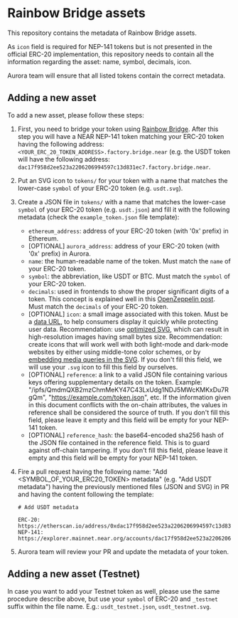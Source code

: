 # Rainbow Bridge assets

This repository contains the metadata of Rainbow Bridge assets.

As `icon` field is required for NEP-141 tokens but is not presented in the official ERC-20 implementation,
this repository needs to contain all the information regarding the asset: name, symbol, decimals, icon.

Aurora team will ensure that all listed tokens contain the correct metadata.

## Adding a new asset
To add a new asset, please follow these steps:

1. First, you need to bridge your token using [Rainbow Bridge](https://ethereum.bridgetonear.org/). After this step you
   will have a NEAR NEP-141 token matching your ERC-20 token having the following address:
   `<YOUR_ERC_20_TOKEN_ADDRESS>.factory.bridge.near` (e.g. the USDT token will have the following address:
   `dac17f958d2ee523a2206206994597c13d831ec7.factory.bridge.near`.
2. Put an SVG icon to `tokens/` for your token with a name that matches the lower-case `symbol` of your ERC-20 token (e.g.
   `usdt.svg`).
3. Create a JSON file in `tokens/` with a name that matches the lower-case `symbol` of your ERC-20 token (e.g. `usdt.json`) and fill
   it with the following metadata (check the `example_token.json` file template):
   * `ethereum_address`: address of your ERC-20 token (with '0x' prefix) in Ethereum.
   * [OPTIONAL] `aurora_address`: address of your ERC-20 token (with '0x' prefix) in Aurora.
   * `name`: the human-readable name of the token. Must match the `name` of your ERC-20 token.
   * `symbol`: the abbreviation, like USDT or BTC. Must match the `symbol` of your ERC-20 token.
   * `decimals`: used in frontends to show the proper significant digits of a token. This concept is explained well in this [OpenZeppelin post](https://docs.openzeppelin.com/contracts/3.x/erc20#a-note-on-decimals).  Must match the `decimals` of your ERC-20 token.
   * [OPTIONAL] `icon`: a small image associated with this token. Must be a [data URL](https://developer.mozilla.org/en-US/docs/Web/HTTP/Basics_of_HTTP/Data_URIs), to help consumers display it quickly while protecting user data. Recommendation: use [optimized SVG](https://codepen.io/tigt/post/optimizing-svgs-in-data-uris), which can result in high-resolution images having small bytes size. Recommendation: create icons that will work well with both light-mode and dark-mode websites by either using middle-tone color schemes, or by [embedding media queries in the SVG](https://timkadlec.com/2013/04/media-queries-within-svg/). If you don't fill this field, we will use your `.svg` icon to fill this field by ourselves.
   * [OPTIONAL] `reference`: a link to a valid JSON file containing various keys offering supplementary details on the token. Example: "/ipfs/QmdmQXB2mzChmMeKY47C43LxUdg1NDJ5MWcKMKxDu7RgQm", "https://example.com/token.json", etc. If the information given in this document conflicts with the on-chain attributes, the values in reference shall be considered the source of truth. If you don't fill this field, please leave it empty and this field will be empty for your NEP-141 token.
   * [OPTIONAL] `reference_hash`: the base64-encoded sha256 hash of the JSON file contained in the reference field. This is to guard against off-chain tampering. If you don't fill this field, please leave it empty and this field will be empty for your NEP-141 token.
4. Fire a pull request having the following name: "Add <SYMBOL_OF_YOUR_ERC20_TOKEN> metadata" (e.g. "Add USDT metadata")
   having the previously mentioned files (JSON and SVG) in PR and having the content following the template:

   ```
   # Add USDT metadata

   ERC-20: https://etherscan.io/address/0xdac17f958d2ee523a2206206994597c13d831ec7
   NEP-141: https://explorer.mainnet.near.org/accounts/dac17f958d2ee523a2206206994597c13d831ec7.factory.bridge.near
   ```
5. Aurora team will review your PR and update the metadata of your token.

## Adding a new asset (Testnet)
In case you want to add your Testnet token as well, please use the same procedure describe above, but use your `symbol` of ERC-20 and `_testnet` suffix within the file name. E.g.: `usdt_testnet.json`, `usdt_testnet.svg`.
